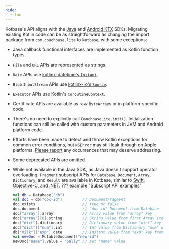 ```yaml
---
hide:
  - toc
---
```


Kotbase's API aligns with the [Java](https://docs.couchbase.com/couchbase-lite/current/java/quickstart.html) and
[Android KTX](https://docs.couchbase.com/couchbase-lite/current/android/quickstart.html) SDKs. Migrating existing Kotlin
code can be as straightforward as changing the import package from `com.couchbase.lite` to `kotbase`, with some
exceptions:

* Java callback functional interfaces are implemented as Kotlin function types.
* `File` and `URL` APIs are represented as strings.
* `Date` APIs use [kotlinx-datetime's `Instant`](
  https://kotlinlang.org/api/kotlinx-datetime/kotlinx-datetime/kotlinx.datetime/-instant/).
* `Blob` `InputStream` APIs use [kotlinx-io's `Source`](
  https://fzhinkin.github.io/kotlinx-io-dokka-docs-preview/kotlinx-io-core/kotlinx.io/-source/).
* `Executor` APIs use Kotlin's `CoroutineContext`.
* Certificate APIs are available as raw `ByteArray`s or in platform-specific code.
* There's no need to explicitly call `CouchbaseLite.init()`. Initialization functions can still be called with custom
  parameters in JVM and Android platform code.
* Efforts have been made to detect and throw Kotlin exceptions for common error conditions, but `NSError` may still leak
  through on Apple platforms. [Please report](https://github.com/jeffdgr8/kotbase/issues/new) any occurrences that may
  deserve addressing.
* Some deprecated APIs are omitted.
* While not available in the Java SDK, as Java doesn't support operator overloading, `Fragment` subscript APIs for
  `Database`, `Document`, `Array`, `Dictionary`, and `Result` are available in Kotbase, similar to [Swift](
  https://docs.couchbase.com/mobile/3.0.2/couchbase-lite-swift/Classes/Fragment.html), [Objective-C](
  https://docs.couchbase.com/mobile/3.0.2/couchbase-lite-objc/Protocols/CBLFragment.html), and [.NET](
  https://docs.couchbase.com/mobile/3.0.2/couchbase-lite-net/api/Couchbase.Lite.IFragment.html).
??? example "Subscript API examples"

    ```kotlin
    val db = Database("db")
    val doc = db["doc-id"]         // DocumentFragment
    doc.exists                     // true or false
    doc.document                   // "doc-id" Document from Database
    doc["array"].array             // Array value from "array" key
    doc["array"][0].string         // String value from first Array item
    doc["dict"].dictionary         // Dictionary value from "dict" key
    doc["dict"]["num"].int         // Int value from Dictionary "num" key
    db["milk"]["exp"].date         // Instant value from "exp" key from "milk" Document
    val newDoc = MutableDocument("new-id")
    newDoc["name"].value = "Sally" // set "name" value
    ```
